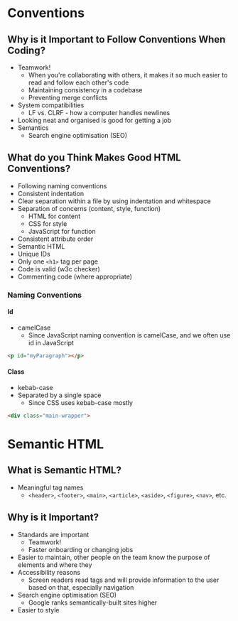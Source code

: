 # Conventions

## Why is it Important to Follow Conventions When Coding?

- Teamwork!
    - When you're collaborating with others, it makes it so much easier to read and follow each other's code
    - Maintaining consistency in a codebase
    - Preventing merge conflicts
- System compatibilities
    - LF vs. CLRF - how a computer handles newlines
- Looking neat and organised is good for getting a job
- Semantics
    - Search engine optimisation (SEO)

## What do you Think Makes Good HTML Conventions?
- Following naming conventions
- Consistent indentation
- Clear separation within a file by using indentation and whitespace
- Separation of concerns (content, style, function)
    - HTML for content
    - CSS for style
    - JavaScript for function
- Consistent attribute order
- Semantic HTML
- Unique IDs
- Only one `<h1>` tag per page
- Code is valid (w3c checker)
- Commenting code (where appropriate)

### Naming Conventions
#### Id
- camelCase
    - Since JavaScript naming convention is camelCase, and we often use id in JavaScript
```HTML
<p id="myParagraph"></p>
```
#### Class
- kebab-case
- Separated by a single space
    - Since CSS uses kebab-case mostly
```HTML
<div class="main-wrapper">
```

# Semantic HTML

## What is Semantic HTML?
- Meaningful tag names
    - `<header>`, `<footer>`, `<main>`, `<article>`, `<aside>`, `<figure>`, `<nav>`, etc.

## Why is it Important?
- Standards are important
    - Teamwork!
    - Faster onboarding or changing jobs
- Easier to maintain, other people on the team know the purpose of elements and where they
- Accessibility reasons
    - Screen readers read tags and will provide information to the user based on that, especially navigation
- Search engine optimisation (SEO)
    - Google ranks semantically-built sites higher
- Easier to style